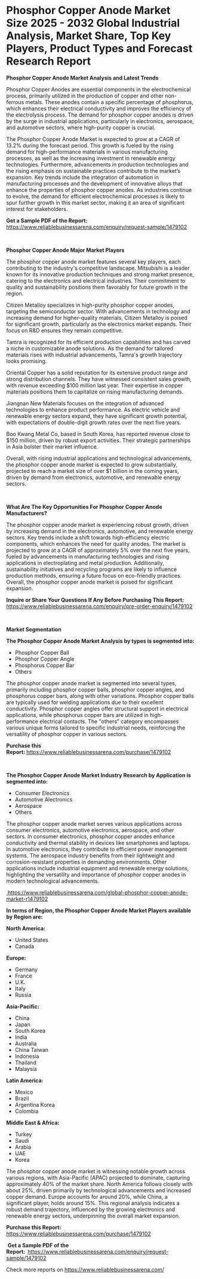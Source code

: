 <p><h1>Phosphor Copper Anode Market Size 2025 - 2032 Global Industrial Analysis, Market Share, Top Key Players, Product Types and Forecast Research Report</h1></p><p><strong>Phosphor Copper Anode Market Analysis and Latest Trends</strong></p>
<p><p>Phosphor Copper Anodes are essential components in the electrochemical process, primarily utilized in the production of copper and other non-ferrous metals. These anodes contain a specific percentage of phosphorus, which enhances their electrical conductivity and improves the efficiency of the electrolysis process. The demand for phosphor copper anodes is driven by the surge in industrial applications, particularly in electronics, aerospace, and automotive sectors, where high-purity copper is crucial.</p><p>The Phosphor Copper Anode Market is expected to grow at a CAGR of 13.2% during the forecast period. This growth is fueled by the rising demand for high-performance materials in various manufacturing processes, as well as the increasing investment in renewable energy technologies. Furthermore, advancements in production technologies and the rising emphasis on sustainable practices contribute to the market’s expansion. Key trends include the integration of automation in manufacturing processes and the development of innovative alloys that enhance the properties of phosphor copper anodes. As industries continue to evolve, the demand for efficient electrochemical processes is likely to spur further growth in this market sector, making it an area of significant interest for stakeholders.</p></p>
<p><strong>Get a Sample PDF of the Report:&nbsp;</strong> <a href="https://www.reliablebusinessarena.com/enquiry/request-sample/1479102?utm_campaign=3168&utm_medium=2&utm_source=Github&utm_content=ia&utm_term=23032025&utm_id=phosphor-copper-anode">https://www.reliablebusinessarena.com/enquiry/request-sample/1479102</a></p>
<p>&nbsp;</p>
<p><strong>Phosphor Copper Anode Major Market Players</strong></p>
<p><p>The phosphor copper anode market features several key players, each contributing to the industry's competitive landscape. Mitsubishi is a leader known for its innovative production techniques and strong market presence, catering to the electronics and electrical industries. Their commitment to quality and sustainability positions them favorably for future growth in the region.</p><p>Citizen Metalloy specializes in high-purity phosphor copper anodes, targeting the semiconductor sector. With advancements in technology and increasing demand for higher-quality materials, Citizen Metalloy is poised for significant growth, particularly as the electronics market expands. Their focus on R&D ensures they remain competitive.</p><p>Tamra is recognized for its efficient production capabilities and has carved a niche in customizable anode solutions. As the demand for tailored materials rises with industrial advancements, Tamra's growth trajectory looks promising.</p><p>Oriental Copper has a solid reputation for its extensive product range and strong distribution channels. They have witnessed consistent sales growth, with revenue exceeding $100 million last year. Their expertise in copper materials positions them to capitalize on rising manufacturing demands.</p><p>Jiangnan New Materials focuses on the integration of advanced technologies to enhance product performance. As electric vehicle and renewable energy sectors expand, they have significant growth potential, with expectations of double-digit growth rates over the next five years.</p><p>Boo Kwang Metal Co, based in South Korea, has reported revenue close to $150 million, driven by robust export activities. Their strategic partnerships in Asia bolster their market influence.</p><p>Overall, with rising industrial applications and technological advancements, the phosphor copper anode market is expected to grow substantially, projected to reach a market size of over $1 billion in the coming years, driven by demand from electronics, automotive, and renewable energy sectors.</p></p>
<p>&nbsp;</p>
<p><strong>What Are The Key Opportunities For Phosphor Copper Anode Manufacturers?</strong></p>
<p><p>The phosphor copper anode market is experiencing robust growth, driven by increasing demand in the electronics, automotive, and renewable energy sectors. Key trends include a shift towards high-efficiency electric components, which enhances the need for quality anodes. The market is projected to grow at a CAGR of approximately 5% over the next five years, fueled by advancements in manufacturing technologies and rising applications in electroplating and metal production. Additionally, sustainability initiatives and recycling programs are likely to influence production methods, ensuring a future focus on eco-friendly practices. Overall, the phosphor copper anode market is poised for significant expansion.</p></p>
<p><strong>Inquire or Share Your Questions If Any Before Purchasing This Report:</strong> <a href="https://www.reliablebusinessarena.com/enquiry/pre-order-enquiry/1479102?utm_campaign=3168&utm_medium=2&utm_source=Github&utm_content=ia&utm_term=23032025&utm_id=phosphor-copper-anode">https://www.reliablebusinessarena.com/enquiry/pre-order-enquiry/1479102</a></p>
<p>&nbsp;</p>
<p><strong>Market Segmentation</strong></p>
<p><strong>The Phosphor Copper Anode Market Analysis by types is segmented into:</strong></p>
<p><ul><li>Phosphor Copper Ball</li><li>Phosphor Copper Angle</li><li>Phosphorus Copper Bar</li><li>Others</li></ul></p>
<p><p>The phosphor copper anode market is segmented into several types, primarily including phosphor copper balls, phosphor copper angles, and phosphorus copper bars, along with other variations. Phosphor copper balls are typically used for welding applications due to their excellent conductivity. Phosphor copper angles offer structural support in electrical applications, while phosphorus copper bars are utilized in high-performance electrical contacts. The "others" category encompasses various unique forms tailored to specific industrial needs, reinforcing the versatility of phosphor copper in various sectors.</p></p>
<p><strong>Purchase this Report:&nbsp;</strong><a href="https://www.reliablebusinessarena.com/purchase/1479102?utm_campaign=3168&utm_medium=2&utm_source=Github&utm_content=ia&utm_term=23032025&utm_id=phosphor-copper-anode">https://www.reliablebusinessarena.com/purchase/1479102</a></p>
<p>&nbsp;</p>
<p><strong>The Phosphor Copper Anode Market Industry Research by Application is segmented into:</strong></p>
<p><ul><li>Consumer Electronics</li><li>Automotive Alectronics</li><li>Aerospace</li><li>Others</li></ul></p>
<p><p>The phosphor copper anode market serves various applications across consumer electronics, automotive electronics, aerospace, and other sectors. In consumer electronics, phosphor copper anodes enhance conductivity and thermal stability in devices like smartphones and laptops. In automotive electronics, they contribute to efficient power management systems. The aerospace industry benefits from their lightweight and corrosion-resistant properties in demanding environments. Other applications include industrial equipment and renewable energy solutions, highlighting the versatility and importance of phosphor copper anodes in modern technological advancements.</p></p>
<p><a href="https://www.reliablebusinessarena.com/global-phosphor-copper-anode-market-r1479102?utm_campaign=3168&utm_medium=2&utm_source=Github&utm_content=ia&utm_term=23032025&utm_id=phosphor-copper-anode">&nbsp;https://www.reliablebusinessarena.com/global-phosphor-copper-anode-market-r1479102</a></p>
<p><strong>In terms of Region, the Phosphor Copper Anode Market Players available by Region are:</strong></p>
<p>
    <p> <strong> North America: </strong>
        <ul>
            <li>United States</li>
            <li>Canada</li>
        </ul>
        </p> 
    <p> <strong> Europe: </strong>
        <ul>
            <li>Germany</li>
            <li>France</li>
            <li>U.K.</li>
            <li>Italy</li>
            <li>Russia</li>
        </ul>
        </p> 
    <p> <strong> Asia-Pacific: </strong>
        <ul>
            <li>China</li>
            <li>Japan</li>
            <li>South Korea</li>
            <li>India</li>
            <li>Australia</li>
            <li>China Taiwan</li>
            <li>Indonesia</li>
            <li>Thailand</li>
            <li>Malaysia</li>
        </ul>
        </p> 
    <p> <strong> Latin America: </strong>
        <ul>
            <li>Mexico</li>
            <li>Brazil</li>
            <li>Argentina Korea</li>
            <li>Colombia</li>
        </ul>
        </p> 
    <p> <strong> Middle East & Africa: </strong>
        <ul>
            <li>Turkey</li>
            <li>Saudi</li>
            <li>Arabia</li>
            <li>UAE</li>
            <li>Korea</li>
        </ul>
    </p>
    </p>
<p><p>The phosphor copper anode market is witnessing notable growth across various regions, with Asia-Pacific (APAC) projected to dominate, capturing approximately 40% of the market share. North America follows closely with about 25%, driven primarily by technological advancements and increased copper demand. Europe accounts for around 20%, while China, a significant player, holds around 15%. This regional analysis indicates a robust demand trajectory, influenced by the growing electronics and renewable energy sectors, underpinning the overall market expansion.</p></p>
<p><strong>Purchase this Report: </strong><a href="https://www.reliablebusinessarena.com/purchase/1479102?utm_campaign=3168&utm_medium=2&utm_source=Github&utm_content=ia&utm_term=23032025&utm_id=phosphor-copper-anode">https://www.reliablebusinessarena.com/purchase/1479102</a></p>
<p>&nbsp;<strong>Get a Sample PDF of the Report:&nbsp;&nbsp;</strong><a href="https://www.reliablebusinessarena.com/enquiry/request-sample/1479102?utm_campaign=3168&utm_medium=2&utm_source=Github&utm_content=ia&utm_term=23032025&utm_id=phosphor-copper-anode">https://www.reliablebusinessarena.com/enquiry/request-sample/1479102</a></p>
<p><strong></strong></p>
<p>Check more reports on <a href="https://www.reliablebusinessarena.com/?utm_campaign=3168&utm_medium=2&utm_source=Github&utm_content=ia&utm_term=23032025&utm_id=phosphor-copper-anode">https://www.reliablebusinessarena.com/</a></p>